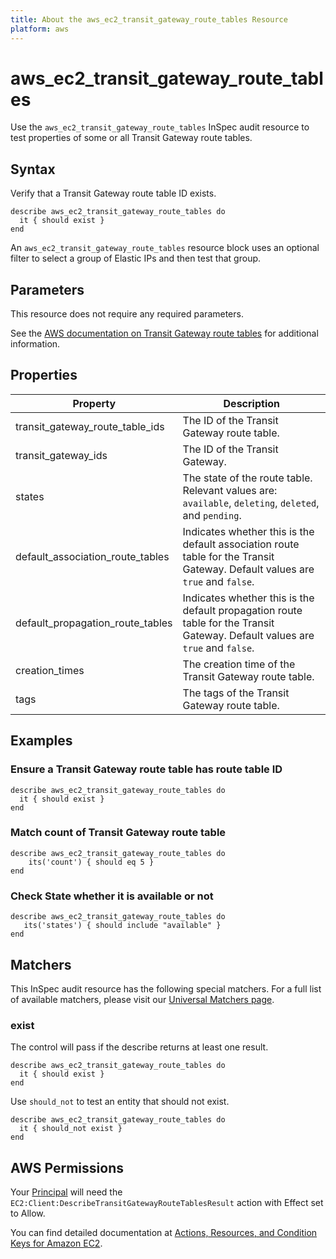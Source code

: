 ```yaml
---
title: About the aws_ec2_transit_gateway_route_tables Resource
platform: aws
---
```


# aws\_ec2\_transit\_gateway\_route\_tables

Use the `aws_ec2_transit_gateway_route_tables` InSpec audit resource to test properties of some or all Transit Gateway route tables.

## Syntax

Verify that a Transit Gateway route table ID exists.

    describe aws_ec2_transit_gateway_route_tables do
      it { should exist }
    end

An `aws_ec2_transit_gateway_route_tables` resource block uses an optional filter to select a group of Elastic IPs and then test that group.

## Parameters

This resource does not require any required parameters.

See the [AWS documentation on Transit Gateway route tables](https://docs.aws.amazon.com/AWSCloudFormation/latest/UserGuide/aws-resource-ec2-transitgatewayroutetable.html) for additional information.

## Properties

| Property | Description |
| --- | --- |
| transit_gateway_route_table_ids | The ID of the Transit Gateway route table. |
| transit_gateway_ids | The ID of the Transit Gateway. |
| states | The state of the route table. Relevant values are: `available`, `deleting`, `deleted`, and `pending`. |
| default_association_route_tables | Indicates whether this is the default association route table for the Transit Gateway. Default values are `true` and `false`. |
| default_propagation_route_tables | Indicates whether this is the default propagation route table for the Transit Gateway. Default values are `true` and `false`. |
| creation_times | The creation time of the Transit Gateway route table. |
| tags | The tags of the Transit Gateway route table. |

## Examples

### Ensure a Transit Gateway route table has route table ID

    describe aws_ec2_transit_gateway_route_tables do
      it { should exist }
    end

### Match count of Transit Gateway route table

    describe aws_ec2_transit_gateway_route_tables do
        its('count') { should eq 5 }
    end

### Check State whether it is available or not

    describe aws_ec2_transit_gateway_route_tables do
       its('states') { should include "available" }
    end

## Matchers

This InSpec audit resource has the following special matchers. For a full list of available matchers, please visit our [Universal Matchers page](https://www.inspec.io/docs/reference/matchers/).

### exist

The control will pass if the describe returns at least one result.

    describe aws_ec2_transit_gateway_route_tables do
      it { should exist }
    end

Use `should_not` to test an entity that should not exist.

    describe aws_ec2_transit_gateway_route_tables do
      it { should_not exist }
    end

## AWS Permissions

Your [Principal](https://docs.aws.amazon.com/IAM/latest/UserGuide/intro-structure.html#intro-structure-principal) will need the `EC2:Client:DescribeTransitGatewayRouteTablesResult` action with Effect set to Allow.

You can find detailed documentation at [Actions, Resources, and Condition Keys for Amazon EC2](https://docs.aws.amazon.com/IAM/latest/UserGuide/list_amazonec2.html).
